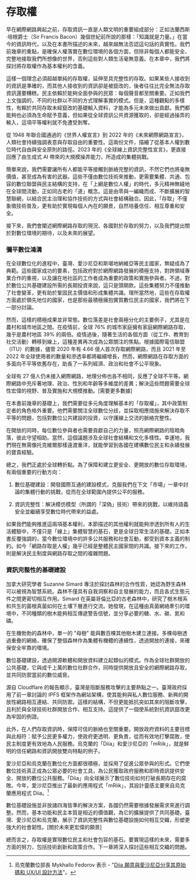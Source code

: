 # 存取權

早在網際網路興起之前，存取資訊一直是人類文明的重要組成部分：正如法蘭西斯·培根爵士（Sir Francis Bacon）幾個世紀前所說的那樣：「知識就是力量。」在當今的資訊時代，以及在本書所描述的未來，越來越無法否認這句話的真實性。我們前幾章的重點，是確保人權落實在數位環境的各個方面，但除非每個人都能安全、完整地接取我們所想像的世界，否則這些對人類生活毫無意義。在本章中，我們將探討將存取權作為基本權利的含義。

這樣一個理念必須超越單純的存取權，延伸至具完整性的存取。如果某些人接收到的資訊是準確的，而其他人接收到的資訊卻是被竄改的，後者往往比完全無法存取資訊還要糟糕。民主依賴於能夠全面參與的民眾：每個聲音都至關重要。正如我們上文強調的，不同的社群以不同的方式理解事實的模式。但是，這種觀點的多樣性，有賴於共同存取未經竄改的基礎輸入資料，才能為多元未來做出貢獻。我們都能夠也必須為生命賦予意義，但如果從全球資訊公共資源獲取的，卻是經過操弄的輸入，這項平等權利就不免遭受剝奪。

從 1948 年聯合國通過的《世界人權宣言》到 2022 年的《未來網際網路宣言》，人類社會持續強調表意與存取自由的重要性。這兩份文件，描繪了從基本人權到數位時代自由與安全原則的路徑。2023 年的《全球線上資訊完整性宣言》，更直接回應了由生成式 AI 帶來的大規模操弄能力，所造成的集體挑戰。

簡單來說，我們需要讓所有人都能平等接觸到脈絡完整的資訊，不然它們也將毫無價值，甚至成為有害的武器。這些不僅由數位技術來推動，更需要集體、共通、包容的數位聯盟與民主結構的支持，在「上網是數位人權」的時代，多元精神無縫地在全球間流動，正如同古老的「道」概念。這是由零與一編織而成、不斷擴展的智慧聯網，以結合民主治理和協作技術的方式與社會結構融合。因此，「存取」不僅象徵技術普及，更有助於實現每個人內在的願景，自然培養信任、相互尊重和安全。

接下來，我們會闡述網際網路存取的現況、各國對於存取的努力，以及我們提出關於對數位環境的期待，以及未來的展望。

### 彌平數位鴻溝

在全球數位化的進程中，臺灣、愛沙尼亞和斯堪地納維亞等民主國家，無疑成為了典範。這些國家成功的要素，包括政府對於網際網路發展的積極支持，對跨領域專業合作的重視，以及讓在地社區的工作者成為重要的政策和實施參與者。不過，對於數位公共基礎建設所需的長期投資來說，這只是頭期款。這些集體努力不僅推動了社會變革，更有助於鞏固民主價值和形成集體共識。理所當然地，這些在存取權方面處於領先地位的國家，也是那些最積極擁抱實質數位民主的國家，我們將在下一部分討論。

然而，這樣的積極成果並非常態。數位落差是社會兩極分化的主要例子，尤其是在農村和城市地區之間。在疫情前，全球 76% 的城市家庭擁有家庭網際網路存取，幾乎是農村地區 39% 的兩倍。疫情過後，隨著生活的各個方面（從工作、教育到社交活動）轉移到線上，這種差異再次成為公眾關注的焦點。根據國際電信聯盟（ITU）的數據，儘管 2020 年有 4.66 億人首次存取網際網路，而且 2021 年至 2022 年全球使用者的數量和滲透率都將繼續增長，然而，網際網路在存取方面的多面向不平等依舊存在，助長了一系列經濟、政治和社會不公平現象。

全球有 27 億人仍未接入網際網路，地理分佈也各不相同，反應了全球不平等。網際網路中充斥著地理、政治、性別和年齡等多維度的差異；解決這些問題需要全球性宏偉的視野、普及實施和大規模推動。[需要更多數據]

在本書前幾章的基礎上，我們需要從多元角度理解基本的「存取權」，其中政策制定者的角色格外重要。他們需要關注全球數位分歧，並採取相應措施來解決存取不平等的問題，包括對數位公共建設的投資，以守護線上交流的脈絡完整性。

在開放的同時，每位數位參與者也需要貢獻自己的力量，照亮網際網路的陰暗角落，彼此守望相助。當然，這個議題涉及全球社會結構和文化多樣性。幸運地，我們現在無需像托克維爾那樣遠渡重洋，就能學習到各國在建構數位民主和永續發展的寶貴經驗。

總之，我們正處於全球轉折點。為了保障和建立更安全、更開放的數位存取環境，有兩個重要的行動方向：

1. 數位基礎建設：開發國際互通的建設模式，克服我們在下文「市場」一章中討論的集體行動的挑戰，從而在全球範圍內提供公平的服務。

2. 資訊完整性：解決模仿模型（所謂的「深偽」技術）帶來的挑戰，以維持語義安全並繼續享受數位時代帶來的益處。

如果我們能夠推進這兩項基本權利，本節描述的其他權利就能夠滲透到所有人的生活體驗中，不僅只是「線上」集體智慧的基石，更是全球日常生活的基礎。正如本書反覆強調的，當今數位環境中的許多公共服務和社會互動，都受到資本主義的制約。如今「網路存取是人權」幾乎已經是整體民主國家間的共識。接下來的工作，則是解決民主制度與網路存取之間的複雜問題。

### 資訊完整性的基礎建設

加拿大研究學者 Suzanne Simard 專注於探討森林的合作性質，她認為野生森林可以被視為智慧系統。森林不僅具有自我洞察和自主發展的能力，而且各式生態元件之間更密切相互作用。Simard 在英屬哥倫比亞的古老森林中，研究了樹木根系和共生的菌根真菌如何在土壤下層進行交流。她發現，在這種由真菌網絡牽引的環境中，不同種類的樹木能夠相互傳遞警告信號，並分享必要的糖、水、碳、氮和磷。

在生機勃勃的森林中，單一的 "母樹" 能與數百棵其他樹木建立連接。多棵母樹透過重疊的網絡，確保了整個森林作為集體有機體的連續性，透過開放的連接，來確保安全牢靠的環境。

數位基礎建設，透過開源軟體和開放資料建立起類似的模式。作為全球社群開放的公共基礎，它與成千上萬的數位社群合作，同時提供開放且安全的網際網路存取，並共同防禦當前的數位威脅。

源自 Cloudflare 的報告顯示，臺灣是阻斷服務攻擊的主要熱點之一。臺灣政府採用了前一章討論的 IPFS 框架作為網站架構，使其能夠與私人數位服務、新興的開放性網路相互連結、共同防禦。這樣的結構，不但更能抵抗突如其來的阻斷攻擊，且利於與全球技術社群開放合作、相互支持。這提供了一個使系統對抗資訊竄改更為牢固的例證。

此外，在人們存取資訊時，保障可信的脈絡也至關重要。開放政府資料的主要目標與此相符：賦予公民更多權力，使政府更透明、更負責，從而有效地打擊腐敗，使民主制度更有效地為人民服務。烏克蘭的「Diia」和愛沙尼亞的「mRiik」，就是鮮明的信任網路和資訊開放雙向特點的例子。

愛沙尼亞和烏克蘭在數位化方面都很積極，並採用了促進公眾參與的形式。它們使數位技術真正成為公眾必要的社會工具，為公民獲取政府服務和即時資訊提供安全、開放的數位公共服務。「Diia」向全球展示了數位技術如何打破長期存在的腐敗。今年，愛沙尼亞推出了最新的應用程式「mRiik」，其設計靈感主要來自烏克蘭應用程式 Diia。[^Diia]

數位基礎設施並非放諸四海皆準的解決方案，各國仍然需要根據發展需求來進行調整。然而，基本功能和民主本質是相近的價值觀，為它的擴展提供了共同基礎。臺灣、愛沙尼亞和烏克蘭，展示了資訊完整性與數位基礎設施如何相互交織，形塑更強大的社會韌性。[關於未來更宏偉的願景]

總而言之，存取權是實現數位民主和社會包容的基石。要實現這樣的未來，需要多方面的努力，包括技術創新和政策合作。下一章將深入探討這些相互交織的問題。

[^Diia]: 烏克蘭數位部長 Mykhailo Fedorov 表示 - "[Diia 願意與愛沙尼亞分享其原始碼和 UX/UI 設計方法](https://mezha.media/2023/01/19/diia-mriik/)"。
